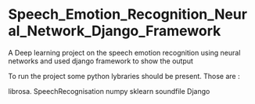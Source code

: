 # Speech_Emotion_Recognition_Neural_Network_Django_Framework
A Deep learning project on the speech emotion recognition using neural networks and used django framework to show the output

To run the project some python lybraries should be present. Those are :

librosa.
SpeechRecognisation 
numpy
sklearn
soundfile
Django